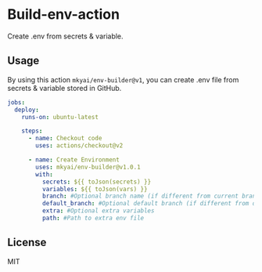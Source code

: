 # Build-env-action

Create .env from secrets & variable.

## Usage

By using this action `mkyai/env-builder@v1`, you can create .env file from secrets & variable stored in GitHub.

```yaml
jobs:
  deploy:
    runs-on: ubuntu-latest

    steps:
      - name: Checkout code
        uses: actions/checkout@v2

      - name: Create Environment
        uses: mkyai/env-builder@v1.0.1
        with:
          secrets: ${{ toJson(secrets) }}
          variables: ${{ toJson(vars) }}
          branch: #Optional branch name (if different from current branch)
          default_branch: #Optional default branch (if different from develop)
          extra: #Optional extra variables
          path: #Path to extra env file
```

## License

MIT
